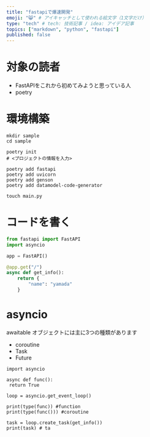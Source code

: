 ```yaml
---
title: "fastapiで爆速開発"
emoji: "😸" # アイキャッチとして使われる絵文字（1文字だけ）
type: "tech" # tech: 技術記事 / idea: アイデア記事
topics: ["markdown", "python", "fastapi"]
published: false
---
```


# 対象の読者
- FastAPIをこれから初めてみようと思っている人
- poetry

# 環境構築

``` shell
mkdir sample
cd sample

poetry init
# <プロジェクトの情報を入力>

poetry add fastapi
poetry add uvicorn
poetry add genson
poetry add datamodel-code-generator

touch main.py
```

# コードを書く

``` python
from fastapi import FastAPI
import asyncio

app = FastAPI()

@app.get("/")
async def get_info():
    return {
        "name": "yamada"
    }
```

# asyncio
awaitable オブジェクトには主に3つの種類があります

- coroutine
- Task
- Future


```
import asyncio

async def func():
 return True

loop = asyncio.get_event_loop()

print(type(func)) #function
print(type(func())) #coroutine

task = loop.create_task(get_info())
print(task) # ta
```
